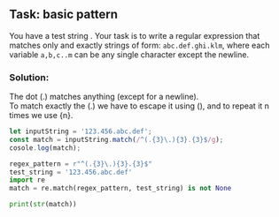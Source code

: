## Task: basic pattern  

You have a test string .
Your task is to write a regular expression that matches only and exactly strings of form: `abc.def.ghi.klm`, where each variable `a,b,c..m` can be any single character except the newline.

### Solution:

The dot (.) matches anything (except for a newline).  
To match exactly the (.) we have to escape it using (\), and to repeat it n times we use {n}.


```js
let inputString = '123.456.abc.def';
const match = inputString.match(/^(.{3}\.){3}.{3}$/g);
cosole.log(match);
```

```python
regex_pattern = r"^(.{3}\.){3}.{3}$"
test_string = '123.456.abc.def'
import re
match = re.match(regex_pattern, test_string) is not None

print(str(match))
```
